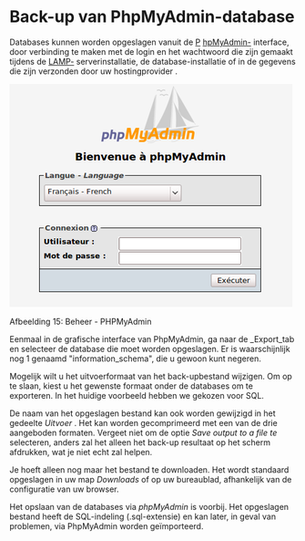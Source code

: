 # Back-up van PhpMyAdmin-database

Databases kunnen worden opgeslagen vanuit de [P](http://fr.wikipedia.org/wiki/PhpMyAdmin) [hpMyAdmin-](http://fr.wikipedia.org/wiki/PhpMyAdmin) interface, door verbinding te maken met de login en het wachtwoord die zijn gemaakt tijdens de [LAMP-](http://fr.wikipedia.org/wiki/LAMP) serverinstallatie, de database-installatie of in de gegevens die zijn verzonden door uw hostingprovider .

![](../../../.gitbook/assets/phpaccueuil%20%283%29.png)

Afbeelding 15: Beheer - PHPMyAdmin

Eenmaal in de grafische interface van PhpMyAdmin, ga naar de \_Export\_tab en selecteer de database die moet worden opgeslagen. Er is waarschijnlijk nog 1 genaamd "information\_schema", die u gewoon kunt negeren.

Mogelijk wilt u het uitvoerformaat van het back-upbestand wijzigen. Om op te slaan, kiest u het gewenste formaat onder de databases om te exporteren. In het huidige voorbeeld hebben we gekozen voor SQL.

De naam van het opgeslagen bestand kan ook worden gewijzigd in het gedeelte _Uitvoer_ . Het kan worden gecomprimeerd met een van de drie aangeboden formaten. Vergeet niet om de optie _Save output to a file te_ selecteren, anders zal het alleen het back-up resultaat op het scherm afdrukken, wat je niet echt zal helpen.

Je hoeft alleen nog maar het bestand te downloaden. Het wordt standaard opgeslagen in uw map _Downloads_ of op uw bureaublad, afhankelijk van de configuratie van uw browser.

Het opslaan van de databases via _phpMyAdmin_ is voorbij. Het opgeslagen bestand heeft de SQL-indeling \(.sql-extensie\) en kan later, in geval van problemen, via PhpMyAdmin worden geïmporteerd.


